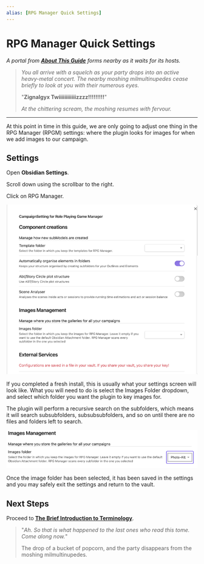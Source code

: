 ```yaml
---
alias: [RPG Manager Quick Settings]
---
```

# RPG Manager Quick Settings

*A portal from **[About This Guide](About-This-Guide.md)** forms nearby as it waits for its hosts.*

> *You all arrive with a squelch as your party drops into an active heavy-metal concert. The nearby moshing milmultinupedes cease briefly to look at you with their numerous eyes.*
>
>"**Zignalgyx Twiiiiiiiiiiiizzzz!!!!!!!!!**"
>
> *At the chittering scream, the moshing resumes with fervour.*

---

At this point in time in this guide, we are only going to adjust one thing in the RPG Manager (RPGM) settings: where the plugin looks for images for when we add images to our campaign.

## Settings

Open **Obsidian Settings**.

Scroll down using the scrollbar to the right.

Click on RPG Manager.

![RPGM_Settings_Image_Unselected](../Zadens_Photo_Album/Guide/Settings/RPGM_Settings_Image_Unselected.png)

If you completed a fresh install, this is usually what your settings screen will look like. What you will need to do is select the Images Folder dropdown, and select which folder you want the plugin to key images for.

The plugin will perform a recursive search on the subfolders, which means it will search subsubfolders, subsubsubfolders, and so on until there are no files and folders left to search.

![RPGM_Settings_Image_Selected](../Zadens_Photo_Album/Guide/Settings/RPGM_Settings_Image_Selected.png)

Once the image folder has been selected, it has been saved in the settings and you may safely exit the settings and return to the vault.

## Next Steps

Proceed to **[The Brief Introduction to Terminology](The-Brief-Introduction-to-Terminology.md)**.

> "*Ah. So that is what happened to the last ones who read this tome. Come along now.*"
>
> The drop of a bucket of popcorn, and the party disappears from the moshing milmultinupedes.
